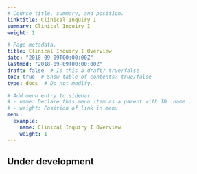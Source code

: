 ```yaml
---
# Course title, summary, and position.
linktitle: Clinical Inquiry I
summary: Clinical Inquiry I
weight: 1

# Page metadata.
title: Clinical Inquiry I Overview
date: "2018-09-09T00:00:00Z"
lastmod: "2018-09-09T00:00:00Z"
draft: false  # Is this a draft? true/false
toc: true  # Show table of contents? true/false
type: docs  # Do not modify.

# Add menu entry to sidebar.
# - name: Declare this menu item as a parent with ID `name`.
# - weight: Position of link in menu.
menu:
  example:
    name: Clinical Inquiry I Overview
    weight: 1
---
```


## Under development

